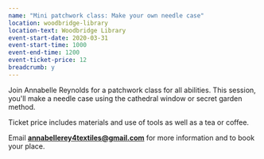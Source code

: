 ```yaml
---
name: "Mini patchwork class: Make your own needle case"
location: woodbridge-library
location-text: Woodbridge Library
event-start-date: 2020-03-31
event-start-time: 1000
event-end-time: 1200
event-ticket-price: 12
breadcrumb: y
---
```


Join Annabelle Reynolds for a patchwork class for all abilities. This session, you'll make a needle case using the cathedral window or secret garden method.

Ticket price includes materials and use of tools as well as a tea or coffee.

Email **annabellerey4textiles@gmail.com** for more information and to book your place.
